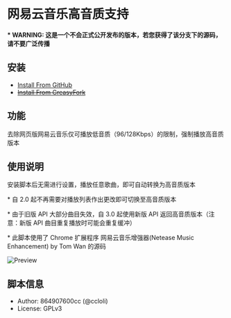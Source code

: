 # 网易云音乐高音质支持

**\* WARNING: 这是一个不会正式公开发布的版本，若您获得了该分支下的源码，请不要广泛传播**

## 安装
- [Install From GitHub](https://github.com/FirefoxBar/userscript/raw/163HQ%40unrelease/163_Music_High_Quality_Support/163.Music.HQ.user.js)
- ~~[Install From GreasyFork](https://greasyfork.org/zh-CN/scripts/10582/)~~

## 功能
去除网页版网易云音乐仅可播放低音质（96/128Kbps）的限制，强制播放高音质版本

## 使用说明
安装脚本后无需进行设置，播放任意歌曲，即可自动转换为高音质版本

\* 自 2.0 起不再需要对播放列表作出更改即可切换至高音质版本

\* 由于旧版 API 大部分曲目失效，自 3.0 起使用新版 API 返回高音质版本（注意：新版 API 曲目重复播放时可能会重复缓冲）

\* 此脚本使用了 Chrome 扩展程序 网易云音乐增强器(Netease Music Enhancement) by Tom Wan 的源码

![Preview](https://i.minus.com/iGjRe2lrYTQWl.png)

## 脚本信息
- Author: 864907600cc (@ccloli)
- License: GPLv3